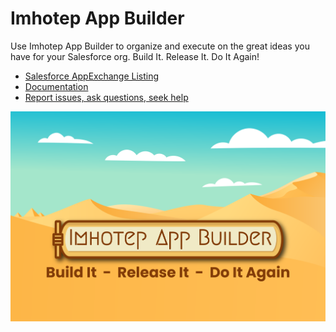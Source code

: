 # Imhotep App Builder

Use Imhotep App Builder to organize and execute on the great ideas you have for your Salesforce org. Build It. Release It. Do It Again!

- [Salesforce AppExchange Listing](https://developer.salesforce.com/tools/vscode/)
- [Documentation](https://sfdc.co/imhotep)
- [Report issues, ask questions, seek help](https://github.com/{project_slug}/issues)

![Screenshot of the Imhotep App Builder logo.](/docs/imhotep01.png)
